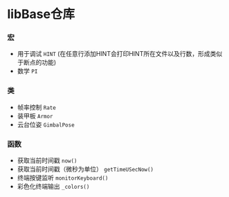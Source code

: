 # libBase仓库

### 宏

- 用于调试 ```HINT```  (在任意行添加HINT会打印HINT所在文件以及行数，形成类似于断点的功能)
- 数学 ```PI```

### 类

- 帧率控制 ```Rate```
- 装甲板 ```Armor```
- 云台位姿 ```GimbalPose```

### 函数

- 获取当前时间戳 ```now()```
- 获取当前时间戳（微秒为单位） ```getTimeUSecNow()```
- 终端按键监听 ```monitorKeyboard()```
- 彩色化终端输出 ```_colors()```
